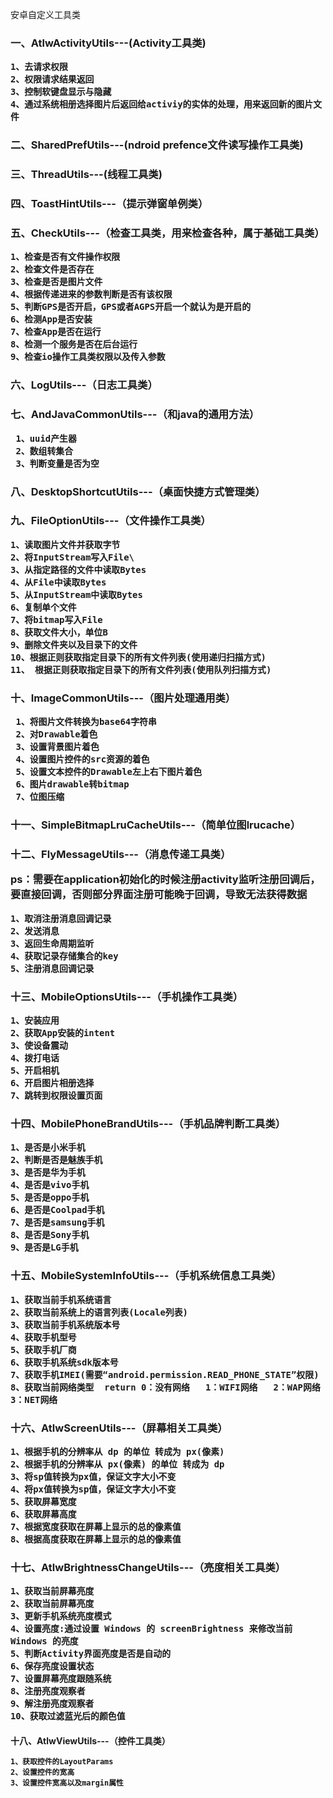 安卓自定义工具类


<h3>一、AtlwActivityUtils---(Activity工具类)
      
    1、去请求权限
    2、权限请求结果返回
    3、控制软键盘显示与隐藏
    4、通过系统相册选择图片后返回给activiy的实体的处理，用来返回新的图片文件
    

<h3>二、SharedPrefUtils---(ndroid prefence文件读写操作工具类)</h3>

<h3>三、ThreadUtils---(线程工具类)

<h3>四、ToastHintUtils---（提示弹窗单例类）

<h3>五、CheckUtils---（检查工具类，用来检查各种，属于基础工具类）

    1、检查是否有文件操作权限
    2、检查文件是否存在
    3、检查是否是图片文件
    4、根据传递进来的参数判断是否有该权限
    5、判断GPS是否开启，GPS或者AGPS开启一个就认为是开启的
    6、检测App是否安装
    7、检查App是否在运行
    8、检测一个服务是否在后台运行
    9、检查io操作工具类权限以及传入参数
 
<h3> 六、LogUtils---（日志工具类）
 
 <h3>七、AndJavaCommonUtils---（和java的通用方法）
 
     1、uuid产生器
     2、数组转集合
     3、判断变量是否为空
  
 <h3> 八、DesktopShortcutUtils---（桌面快捷方式管理类）


<h3>九、FileOptionUtils---（文件操作工具类）

    1、读取图片文件并获取字节
    2、将InputStream写入File\
    3、从指定路径的文件中读取Bytes
    4、从File中读取Bytes
    5、从InputStream中读取Bytes
    6、复制单个文件
    7、将bitmap写入File
    8、获取文件大小，单位B
    9、删除文件夹以及目录下的文件
    10、根据正则获取指定目录下的所有文件列表(使用递归扫描方式)
    11、 根据正则获取指定目录下的所有文件列表(使用队列扫描方式)
 
 <h3>十、ImageCommonUtils---（图片处理通用类）
 
     1、将图片文件转换为base64字符串
     2、对Drawable着色
     3、设置背景图片着色
     4、设置图片控件的src资源的着色
     5、设置文本控件的Drawable左上右下图片着色
     6、图片drawable转bitmap
     7、位图压缩             
  
  <h3>十一、SimpleBitmapLruCacheUtils---（简单位图lrucache）
  
  <h3>十二、FlyMessageUtils---（消息传递工具类）
  
  **ps：需要在application初始化的时候注册activity监听注册回调后，要直接回调，否则部分界面注册可能晚于回调，导致无法获得数据**
  
    1、取消注册消息回调记录
    2、发送消息
    3、返回生命周期监听
    4、获取记录存储集合的key
    5、注册消息回调记录
 
 <h3>十三、MobileOptionsUtils---（手机操作工具类）
 
    1、安装应用
    2、获取App安装的intent
    3、使设备震动
    4、拨打电话
    5、开启相机
    6、开启图片相册选择
    7、跳转到权限设置页面
  
 <h3> 十四、MobilePhoneBrandUtils---（手机品牌判断工具类）
  
    1、是否是小米手机
    2、判断是否是魅族手机
    3、是否是华为手机
    4、是否是vivo手机
    5、是否是oppo手机
    6、是否是Coolpad手机
    7、是否是samsung手机
    8、是否是Sony手机
    9、是否是LG手机
   
   
   <h3>十五、MobileSystemInfoUtils---（手机系统信息工具类）
   
    1、获取当前手机系统语言
    2、获取当前系统上的语言列表(Locale列表)
    3、获取当前手机系统版本号
    4、获取手机型号
    5、获取手机厂商
    6、获取手机系统sdk版本号
    7、获取手机IMEI(需要“android.permission.READ_PHONE_STATE”权限)
    8、获取当前网络类型  return 0：没有网络   1：WIFI网络   2：WAP网络    3：NET网络


<h3>十六、AtlwScreenUtils---（屏幕相关工具类）

    1、根据手机的分辨率从 dp 的单位 转成为 px(像素)
    2、根据手机的分辨率从 px(像素) 的单位 转成为 dp
    3、将sp值转换为px值，保证文字大小不变
    4、将px值转换为sp值，保证文字大小不变
    5、获取屏幕宽度
    6、获取屏幕高度
    7、根据宽度获取在屏幕上显示的总的像素值
    8、根据高度获取在屏幕上显示的总的像素值
    
    
<h3>十七、AtlwBrightnessChangeUtils---（亮度相关工具类）

    1、获取当前屏幕亮度
    2、获取当前屏幕亮度
    3、更新手机系统亮度模式
    4、设置亮度:通过设置 Windows 的 screenBrightness 来修改当前 Windows 的亮度
    5、判断Activity界面亮度是否是自动的
    6、保存亮度设置状态
    7、设置屏幕亮度跟随系统
    8、注册亮度观察者
    9、解注册亮度观察者
    10、获取过滤蓝光后的颜色值
    
    
<h4>十八、AtlwViewUtils---（控件工具类）

    1、获取控件的LayoutParams
    2、设置控件的宽高
    3、设置控件宽高以及margin属性
